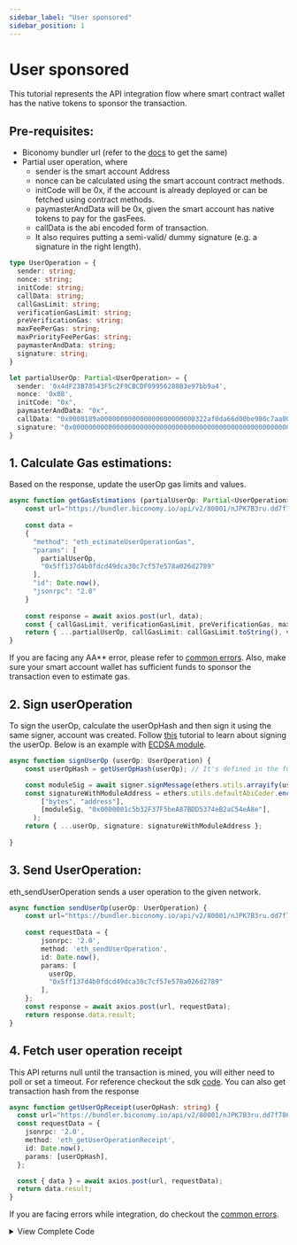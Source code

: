 ```yaml
---
sidebar_label: "User sponsored"
sidebar_position: 1
---
```


# User sponsored
This tutorial represents the API integration flow where smart contract wallet has the native tokens to sponsor the transaction.

## Pre-requisites: 

- Biconomy bundler url (refer to the [docs](/dashboard#bundler-keys) to get the same)
- Partial user operation, where
    - sender is the smart account Address
    - nonce can be calculated using the smart account contract methods.
    - initCode will be 0x, if the account is already deployed or can be fetched using contract methods.
    - paymasterAndData will be 0x, given the smart account has native tokens to pay for the gasFees.
    - callData is the abi encoded form of transaction.
    - It also requires putting a semi-valid/ dummy signature (e.g. a signature in the right length).

```ts
type UserOperation = {
  sender: string;
  nonce: string;
  initCode: string;
  callData: string;
  callGasLimit: string;
  verificationGasLimit: string;
  preVerificationGas: string;
  maxFeePerGas: string;
  maxPriorityFeePerGas: string;
  paymasterAndData: string;
  signature: string;
}

let partialUserOp: Partial<UserOperation> = {
  sender: '0x4dF23B78543F5c2F9CBCDF09956288B3e97bb9a4',
  nonce: '0x08',
  initCode: "0x",
  paymasterAndData: "0x",
  callData: "0x0000189a000000000000000000000000322af0da66d00be980c7aa006377fcaaeee3bdfd000000000000000000000000000000000000000000000000002386f26fc1000000000000000000000000000000000000000000000000000000000000000000600000000000000000000000000000000000000000000000000000000000000000",
  signature: "0x00000000000000000000000000000000000000000000000000000000000000400000000000000000000000000000001c5b32F37F5beA87BDD5374eB2aC54eA8e000000000000000000000000000000000000000000000000000000000000004181d4b4981670cb18f99f0b4a66446df1bf5b204d24cfcb659bf38ba27a4359b5711649ec2423c5e1247245eba2964679b6a1dbb85c992ae40b9b00c6935b02ff1b00000000000000000000000000000000000000000000000000000000000000",
}
```

## 1. Calculate Gas estimations: 
Based on the response, update the userOp gas limits and values.

```ts
async function getGasEstimations (partialUserOp: Partial<UserOperation>) : Promise<UserOperation> {
    const url="https://bundler.biconomy.io/api/v2/80001/nJPK7B3ru.dd7f7861-190d-41bd-af80-6877f74b8f44"
    
    const data =
    {
      "method": "eth_estimateUserOperationGas",
      "params": [
        partialUserOp,
        "0x5ff137d4b0fdcd49dca30c7cf57e578a026d2789"
      ],
      "id": Date.now(),
      "jsonrpc": "2.0"
    }
    
    const response = await axios.post(url, data);
    const { callGasLimit, verificationGasLimit, preVerificationGas, maxPriorityFeePerGas, maxFeePerGas} = response.data.result
    return { ...partialUserOp, callGasLimit: callGasLimit.toString(), verificationGasLimit: verificationGasLimit.toString(), preVerificationGas: preVerificationGas.toString(), maxPriorityFeePerGas, maxFeePerGas } as UserOperation;
}
```
If you are facing any AA** error, please refer to [common errors](/troubleshooting/commonerrors.md). Also, make sure your smart account wallet has sufficient funds to sponsor the transaction even to estimate gas.

## 2. Sign userOperation
To sign the userOp, calculate the userOpHash and then sign it using the same signer, account was created. Follow [this](/tutorials/apiIntegration/signUserOperation.md) tutorial to learn about signing the userOp. Below is an example with [ECDSA module](/Modules/ecdsa).

```ts
async function signUserOp (userOp: UserOperation) {
    const userOpHash = getUserOpHash(userOp); // It's defined in the full code in the end.

    const moduleSig = await signer.signMessage(ethers.utils.arrayify(userOpHash));
    const signatureWithModuleAddress = ethers.utils.defaultAbiCoder.encode(
        ["bytes", "address"],
        [moduleSig, "0x0000001c5b32F37F5beA87BDD5374eB2aC54eA8e"],
      );
    return { ...userOp, signature: signatureWithModuleAddress };
    
}
```

## 3. Send UserOperation: 
eth_sendUserOperation sends a user operation to the given network.

```ts
async function sendUserOp(userOp: UserOperation) {
    const url="https://bundler.biconomy.io/api/v2/80001/nJPK7B3ru.dd7f7861-190d-41bd-af80-6877f74b8f44"
    
    const requestData = {
        jsonrpc: '2.0',
        method: 'eth_sendUserOperation',
        id: Date.now(),
        params: [
          userOp,
          "0x5ff137d4b0fdcd49dca30c7cf57e578a026d2789"
        ],
    };
    const response = await axios.post(url, requestData);
    return response.data.result;
}
```
## 4. Fetch user operation receipt
This API returns null until the transaction is mined, you will either need to poll or set a timeout. For reference checkout the sdk [code](https://github.com/bcnmy/biconomy-client-sdk/blob/main/packages/bundler/src/Bundler.ts#L159). You can also get transaction hash from the response

```ts
async function getUserOpReceipt(userOpHash: string) {
  const url="https://bundler.biconomy.io/api/v2/80001/nJPK7B3ru.dd7f7861-190d-41bd-af80-6877f74b8f44"
  const requestData = {
    jsonrpc: '2.0',
    method: 'eth_getUserOperationReceipt',
    id: Date.now(),
    params: [userOpHash],
  };

  const { data } = await axios.post(url, requestData);
  return data.result;
}
```

If you are facing errors while integration, do checkout the [common errors](/troubleshooting/commonerrors.md).
<details>
<summary>View Complete Code</summary>

```ts
import { ethers } from "ethers";
import axios from 'axios';
import { string, string } from "ethers";

let provider = new ethers.providers.JsonRpcProvider("https://rpc.ankr.com/polygon_mumbai" );
let signer = new ethers.Wallet("private key", provider);

type UserOperation = {
  sender: string;
  nonce: string;
  initCode: string;
  callData: string;
  callGasLimit: string;
  verificationGasLimit: string;
  preVerificationGas: string;
  maxFeePerGas: string;
  maxPriorityFeePerGas: string;
  paymasterAndData: string;
  signature: string;
}

async function getGasEstimations (partialUserOp: Partial<UserOperation>) : Promise<UserOperation> {
    const url="https://bundler.biconomy.io/api/v2/80001/nJPK7B3ru.dd7f7861-190d-41bd-af80-6877f74b8f44"
    
    const data =
    {
      "method": "eth_estimateUserOperationGas",
      "params": [
        partialUserOp,
        "0x5ff137d4b0fdcd49dca30c7cf57e578a026d2789"
      ],
      "id": Date.now(),
      "jsonrpc": "2.0"
    }
    
    const response = await axios.post(url, data);
    const { callGasLimit, verificationGasLimit, preVerificationGas, maxPriorityFeePerGas, maxFeePerGas} = response.data.result
    return { ...partialUserOp, callGasLimit: callGasLimit.toString(), verificationGasLimit: verificationGasLimit.toString(), preVerificationGas: preVerificationGas.toString(), maxPriorityFeePerGas, maxFeePerGas } as UserOperation;

}
function getUserOpHash(useOpMinusSignature: UserOperation): string {
    const packedData = ethers.utils.defaultAbiCoder.encode(
        [
          "address","uint256","bytes32","bytes32","uint256","uint256","uint256","uint256","uint256","bytes32",
        ],
        [
          useOpMinusSignature.sender,
          useOpMinusSignature.nonce,
          ethers.utils.keccak256(useOpMinusSignature.initCode),
          ethers.utils.keccak256(useOpMinusSignature.callData),
          useOpMinusSignature.callGasLimit,
          useOpMinusSignature.verificationGasLimit,
          useOpMinusSignature.preVerificationGas,
          useOpMinusSignature.maxFeePerGas,
          useOpMinusSignature.maxPriorityFeePerGas,
          ethers.utils.keccak256(useOpMinusSignature.paymasterAndData),
        ]
      );
      
      const enc = ethers.utils.defaultAbiCoder.encode(
        ["bytes32", "address", "uint256"],
        [ethers.utils.keccak256(packedData), "0x5ff137d4b0fdcd49dca30c7cf57e578a026d2789", 80001]
      );
      
      const userOpHash = ethers.utils.keccak256(enc);
      return userOpHash;
}

async function signUserOp (userOp: UserOperation): Promise<UserOperation> {
    const userOpHash = getUserOpHash(userOp);

    const moduleSig = await signer.signMessage(ethers.utils.arrayify(userOpHash));
    const signatureWithModuleAddress = ethers.utils.defaultAbiCoder.encode(
        ["bytes", "address"],
        [moduleSig, "0x0000001c5b32F37F5beA87BDD5374eB2aC54eA8e"],
      );
    return { ...userOp, signature: signatureWithModuleAddress };
}

async function sendUserOp(userOp: UserOperation) {
  const url="https://bundler.biconomy.io/api/v2/80001/nJPK7B3ru.dd7f7861-190d-41bd-af80-6877f74b8f44"
  const requestData = {
    jsonrpc: '2.0',
    method: 'eth_sendUserOperation',
    id: Date.now(),
    params: [
        userOp,
        "0x5ff137d4b0fdcd49dca30c7cf57e578a026d2789"
    ],
};
const response = await axios.post(url, requestData);
return response.data.result;
}

async function getUserOpReceipt(userOpHash: string) {
  const url="https://bundler.biconomy.io/api/v2/80001/nJPK7B3ru.dd7f7861-190d-41bd-af80-6877f74b8f44"
  const requestData = {
    jsonrpc: '2.0',
    method: 'eth_getUserOperationReceipt',
    id: Date.now(),
    params: [userOpHash],
  };

  const { data } = await axios.post(url, requestData);
  return data.result;
}

async function executePartialUserOp() {
 try {
  let partialUserOp : Partial<UserOperation> = {
        sender: '0x4dF23B78543F5c2F9CBCDF09956288B3e97bb9a4',
        nonce: '36',
        initCode: "0x",
        paymasterAndData: "0x",
        callData: "0x0000189a000000000000000000000000322af0da66d00be980c7aa006377fcaaeee3bdfd000000000000000000000000000000000000000000000000002386f26fc1000000000000000000000000000000000000000000000000000000000000000000600000000000000000000000000000000000000000000000000000000000000000",
        signature: "0x00000000000000000000000000000000000000000000000000000000000000400000000000000000000000000000001c5b32F37F5beA87BDD5374eB2aC54eA8e000000000000000000000000000000000000000000000000000000000000004181d4b4981670cb18f99f0b4a66446df1bf5b204d24cfcb659bf38ba27a4359b5711649ec2423c5e1247245eba2964679b6a1dbb85c992ae40b9b00c6935b02ff1b00000000000000000000000000000000000000000000000000000000000000",
    }

    // Step 1 Gas estimation
    let userOp = await getGasEstimations(partialUserOp)

    // Step 2 sign user op
    userOp = await signUserOp(userOp)

    // // Step 3: send user operation
    const userOpHash = await sendUserOp(userOp);
    console.log("userOpHash", userOpHash)
    // // Step 4: Get UserOpReceipt
    const receipt = await getUserOpReceipt(userOpHash);
    
  }
  catch (error) {
        console.error(error)
   }
}

executePartialUserOp();
```
</details>